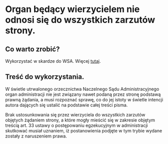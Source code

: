 # Organ będący wierzycielem nie odnosi się do wszystkich zarzutów strony.

## Co warto zrobić?
Wykorzystać w skardze do WSA. Więcej [tutaj](http://interpretacja-podatkowa.pl/interpretacja/pokaz/1-_podatek-od-towarow-i-uslug-oraz-podatek-akcyzowy_/16-przepisy-ogolne/182-zasady-prowadzenia-egzekucji/586-podstawa-zarzutu/46556-naruszenie-prawa-nastepstwo-prawne-postepowanie-egzekucyjne-stanowisko-wierzyciela-zarzut.html).

## Treść do wykorzystania.
W świetle utrwalonego orzecznictwa Naczelnego Sądu Administracyjnego organ administracji nie jest związany nawet podaną przez stronę podstawą prawną żądania, a musi rozpoznać sprawę, co do jej istoty w świetle intencji autora dających się ustalić na podstawie całej treści pisma.

Brak ustosunkowania się przez wierzyciela do wszystkich zarzutów objętych żądaniem strony, a które mogły mieścić się w zakresie objętym treścią art. 33 ustawy o postępowaniu egzekucyjnym w administracji skutkować musiał uznaniem, iż postanowienia podjęte w tym trybie wydane zostały z naruszeniem prawa. 

